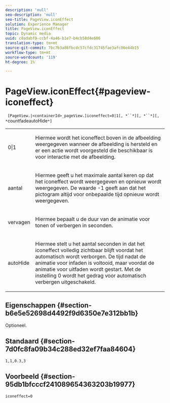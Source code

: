 ```yaml
---
description: 'null'
seo-description: 'null'
seo-title: PageView.iconEffect
solution: Experience Manager
title: PageView.iconEffect
topic: Dynamic media
uuid: c8adabf9-ccbf-4a46-b1e7-b4cb58d4e606
translation-type: tm+mt
source-git-commit: 7bc7b3a86fbcdc57cfdc31745fae3afc06e44b15
workflow-type: tm+mt
source-wordcount: '119'
ht-degree: 1%

---
```



# PageView.iconEffect{#pageview-iconeffect}

` [PageView.|<containerId>_pageView.]iconeffect=0|1[, *``*][, *``*][, *`countfadeautoHide`*]`

<table id="table_DD66FFC263A34220876DD204BFE62D49"> 
 <tbody> 
  <tr> 
   <td colname="col1"> <p> <span class="codeph"> 0|1</span> </p> </td> 
   <td colname="col2"> <p> Hiermee wordt het iconeffect <span class="codeph"></span> boven in de afbeelding weergegeven wanneer de afbeelding is hersteld en er een actie wordt voorgesteld die beschikbaar is voor interactie met de afbeelding. </p> </td> 
  </tr> 
  <tr> 
   <td colname="col1"> <p> <span class="codeph"><span class="varname"> aantal</span></span> </p> </td> 
   <td colname="col2"> <p> Hiermee geeft u het maximale aantal keren op dat het iconeffect <span class="codeph"></span> wordt weergegeven en opnieuw wordt weergegeven. De waarde <span class="codeph"> -1</span> geeft aan dat het pictogram altijd voor onbepaalde tijd opnieuw wordt weergegeven. </p> </td> 
  </tr> 
  <tr> 
   <td colname="col1"> <p><span class="codeph"><span class="varname"> vervagen</span></span> </p> </td> 
   <td colname="col2"> <p>Hiermee bepaalt u de duur van de animatie voor tonen of verbergen in seconden. </p> </td> 
  </tr> 
  <tr> 
   <td colname="col1"> <p><span class="codeph"><span class="varname"> autoHide</span></span> </p> </td> 
   <td colname="col2"> <p>Hiermee stelt u het aantal seconden in dat het iconeffect <span class="codeph"> volledig zichtbaar blijft voordat het automatisch wordt verborgen. </span> De tijd nadat de animatie voor infaden is voltooid, maar voordat de animatie voor uitfaden wordt gestart. Met de instelling <span class="codeph"> 0</span> wordt het gedrag voor automatisch verbergen uitgeschakeld. </p> </td> 
  </tr> 
 </tbody> 
</table>

## Eigenschappen {#section-b6e5e52698d4492f9d6350e7e312bb1b}

Optioneel.

## Standaard {#section-7d0fc8fa09b34c288ed32ef7faa84604}

`1,1,0.3,3`

## Voorbeeld {#section-95db1bfcccf241089654363203b19977}

`iconeffect=0`
